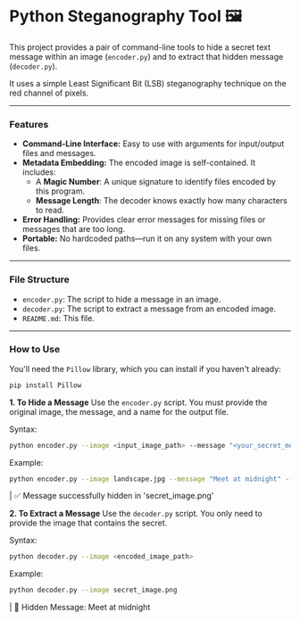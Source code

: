 # Python Steganography Tool 🖼️

This project provides a pair of command-line tools to hide a secret text message within an image (`encoder.py`) and to extract that hidden message (`decoder.py`).

It uses a simple Least Significant Bit (LSB) steganography technique on the red channel of pixels.

---

### Features

* **Command-Line Interface:** Easy to use with arguments for input/output files and messages.
* **Metadata Embedding:** The encoded image is self-contained. It includes:
    * A **Magic Number**: A unique signature to identify files encoded by this program.
    * **Message Length**: The decoder knows exactly how many characters to read.
* **Error Handling:** Provides clear error messages for missing files or messages that are too long.
* **Portable:** No hardcoded paths—run it on any system with your own files.

---

### File Structure

* `encoder.py`: The script to hide a message in an image.
* `decoder.py`: The script to extract a message from an encoded image.
* `README.md`: This file.

---

### How to Use

You'll need the `Pillow` library, which you can install if you haven't already:
```bash
pip install Pillow
```

**1. To Hide a Message**
Use the `encoder.py` script. You must provide the original image, the message, and a name for the output file.

Syntax:
```bash
python encoder.py --image <input_image_path> --message "<your_secret_message>" --output <output_image_path>
```
Example:
```bash
python encoder.py --image landscape.jpg --message "Meet at midnight" --output secret_image.png
```
|   ✅ Message successfully hidden in 'secret_image.png'


**2. To Extract a Message**
Use the `decoder.py` script. You only need to provide the image that contains the secret.

Syntax:
```bash
python decoder.py --image <encoded_image_path>
```

Example:
```bash
python decoder.py --image secret_image.png
```
|   🤫 Hidden Message: Meet at midnight
